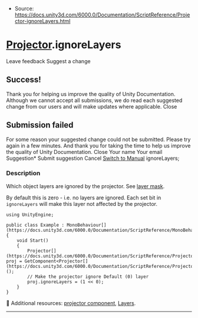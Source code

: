 * Source: https://docs.unity3d.com/6000.0/Documentation/ScriptReference/Projector-ignoreLayers.html

#  [Projector](https://docs.unity3d.com/6000.0/Documentation/ScriptReference/Projector.html).ignoreLayers
Leave feedback
Suggest a change
## Success!
Thank you for helping us improve the quality of Unity Documentation. Although we cannot accept all submissions, we do read each suggested change from our users and will make updates where applicable.
Close
## Submission failed
For some reason your suggested change could not be submitted. Please <a>try again</a> in a few minutes. And thank you for taking the time to help us improve the quality of Unity Documentation.
Close
Your name Your email Suggestion* Submit suggestion
Cancel
[Switch to Manual](https://docs.unity3d.com/6000.0/Documentation/Manual/class-Projector.html "Go to Projector Component in the Manual")
ignoreLayers; 
### Description
Which object layers are ignored by the projector.
See [layer mask](https://docs.unity3d.com/6000.0/Documentation/Manual/Layers.html).  
  
By default this is zero - i.e. no layers are ignored. Each set bit in `ignoreLayers` will make this layer not affected by the projector.
```
using UnityEngine;  
  
public class Example : MonoBehaviour[](https://docs.unity3d.com/6000.0/Documentation/ScriptReference/MonoBehaviour.html)
{
    void Start()
    {
        Projector[](https://docs.unity3d.com/6000.0/Documentation/ScriptReference/Projector.html) proj = GetComponent<Projector[](https://docs.unity3d.com/6000.0/Documentation/ScriptReference/Projector.html)>();
        // Make the projector ignore Default (0) layer
        proj.ignoreLayers = (1 << 0);
    }
}

```

Additional resources: [projector component](https://docs.unity3d.com/6000.0/Documentation/Manual/class-Projector.html), [Layers](https://docs.unity3d.com/6000.0/Documentation/Manual/Layers.html).
* * *
